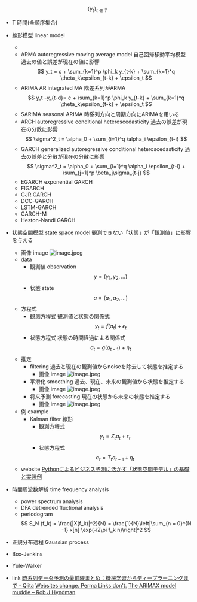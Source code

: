 $$
\{y_t\}_{t \in T}
$$
- T 時間(全順序集合)

    





- 線形模型 linear model
    
    
    - 
    - ARMA autoregressive moving average model 自己回帰移動平均模型
        過去の値と誤差が現在の値に影響
        $$
        y_t = c + \sum_{k=1}^p \phi_k y_{t-k} + \sum_{k=1}^q \theta_k\epsilon_{t-k} + \epsilon_t
        $$
    - ARIMA AR integrated MA
        階差系列がARMA
        $$
        y_t -y_{t-d}= c + \sum_{k=1}^p \phi_k y_{t-k} + \sum_{k=1}^q \theta_k\epsilon_{t-k} + \epsilon_t
        $$
    - SARIMA seasonal ARIMA
        時系列方向と周期方向にARIMAを用いる
    - ARCH autoregressive conditional heteroscedasticity
        過去の誤差が現在の分散に影響
        $$
        \sigma^2_t = \alpha_0 + \sum_{i=1}^q \alpha_i \epsilon_{t-i}
        $$
    - GARCH generalized autoregressive conditional heteroscedasticity
        過去の誤差と分散が現在の分散に影響
        $$
        \sigma^2_t = \alpha_0 + \sum_{i=1}^q \alpha_i \epsilon_{t-i} + \sum_{j=1}^p \beta_j\sigma_{t-j}
        $$
    - EGARCH exponential GARCH
    - FIGARCH
    - GJR GARCH
    - DCC-GARCH
    - LSTM-GARCH
    - GARCH-M
    - Heston-Nandi GARCH
- 状態空間模型 state space model
    観測できない「状態」が「観測値」に影響を与える
    - 画像 image
        ![image.jpeg](学問%20academics/notion/data_analysis/ExportBlock-8be93bf0-4b33-41d8-a364-5b0c7eb222bc-Part-1/image.jpeg)
    - data
        - 観測値 observation
            $$
            y = (y_1, y_2,...)
            $$
        - 状態 state
            $$
            a = (a_1,a_2,...)
            $$
    - 方程式
        - 観測方程式
            観測値と状態の関係式
            $$
            y_t = f(a_t) + \epsilon_t
            $$
        - 状態方程式
            状態の時間経過による関係式
            $$
            a_t = g(a_{t-1}) + \eta_t
            $$
    - 推定
        - filtering
            過去と現在の観測値からnoiseを除去して状態を推定する
            - 画像 image
                ![image.jpeg](学問%20academics/notion/data_analysis/ExportBlock-8be93bf0-4b33-41d8-a364-5b0c7eb222bc-Part-1/image%201.jpeg)
        - 平滑化 smoothing
            過去、現在、未来の観測値から状態を推定する
            - 画像 image
                ![image.jpeg](学問%20academics/notion/data_analysis/ExportBlock-8be93bf0-4b33-41d8-a364-5b0c7eb222bc-Part-1/image%202.jpeg)
        - 将来予測 forecasting
            現在の状態から未来の状態を推定する
            - 画像 image
                ![image.jpeg](学問%20academics/notion/data_analysis/ExportBlock-8be93bf0-4b33-41d8-a364-5b0c7eb222bc-Part-1/image%203.jpeg)
    - 例 example
        - Kalman filter 線形
            - 観測方程式
                $$
                y_t = Z_t a_t + \epsilon_t
                $$
            - 状態方程式
                $$
                a_t = T_t a_{t-1} + \eta_t
                $$
    - website
        [Pythonによるビジネス予測に活かす「状態空間モデル」の基礎と実装例](https://www.salesanalytics.co.jp/datascience/datascience250/)
- 時間周波数解析 time frequency analysis
    - power spectrum analysis
    - DFA detrended fluctional analysis
    - periodogram
        $$
        S_N (f_k) = \frac{|X(f_k)|^2}{N}  = \frac{1}{N}\left|\sum_{n = 0}^{N -1} x[n] \exp(-i2\pi f_k n)\right|^2
        $$
- 正規分布過程 Gaussian process
- Box-Jenkins
- Yule-Walker
- link
    [時系列データ予測の最前線まとめ：機械学習からディープラーニングまで - Qiita](https://qiita.com/ryosuke_ohori/items/6f4d7e8027b0f4797e9f)
    [Websites change. Perma Links don't.](https://perma.cc/)
    [The ARIMAX model muddle – Rob J Hyndman](https://robjhyndman.com/hyndsight/arimax/)